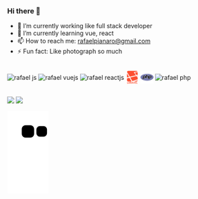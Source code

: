 ### Hi there 👋

- 🔭 I’m currently working like full stack developer
- 🌱 I’m currently learning vue, react
- 📫 How to reach me: rafaelpianaro@gmail.com
- ⚡ Fun fact: Like photograph so much

<!-- <div>
  <img height="180em" src="https://github-readme-stats.vercel.app/api?username=rafaelpianaro&show_icons=true&theme=dark&include_all_commits=true&count_private=true" />
   <img height="180em" src="https://github-readme-stats.vercel.app/api/top-langs/?username=rafaelpianaro&layout=compact&langs_count=16&theme=dark" />
</div> -->

<div style="display: inline_block"><br>
  <img align="center" alt="rafael js" height="30" widht="40" src="https://cdn.jsdelivr.net/gh/devicons/devicon/icons/javascript/javascript-original.svg" />
  <img align="center" alt="rafael vuejs" height="30" widht="40" src="https://cdn.jsdelivr.net/gh/devicons/devicon/icons/vuejs/vuejs-original.svg" />
  <img align="center" alt="rafael reactjs" height="30" widht="40" src="https://cdn.jsdelivr.net/gh/devicons/devicon/icons/react/react-original.svg" />
  <img align="center" alt="rafael laravel" height="30" widht="40" src="https://github.com/devicons/devicon/blob/master/icons/laravel/laravel-plain-wordmark.svg" />
  <img align="center" alt="rafael php" height="30" widht="40" src="https://github.com/devicons/devicon/blob/master/icons/php/php-original.svg" />
  <img align="center" alt="rafael php" height="30" widht="40" src="https://cdn.jsdelivr.net/gh/devicons/devicon/icons/mysql/mysql-original-wordmark.svg" />
          
          
</div>

##

<div>
  <a href="mailto:rafaelpianaro@gmail.com"><img src="https://img.shields.io/badge/-Gmail-%233333?style=for-the-badge&logo=gmail&logoColor=white" target="_blank" /></a>
  <a href="https://www.linkedin.com/in/rafael-pianaro-9a491a53/" target="_blank"><img src="https://img.shields.io/badge/-LinkedIn-%230077B5?style=for-the-badge&logo=linkedin&logoColor=white" target="_blank" /></a>
  
  ![Snake animation](https://github.com/rafaelpianaro/rafaelpianaro/blob/output/github-contribution-grid-snake.svg)
</div>
